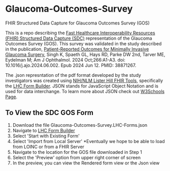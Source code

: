 # Glaucoma-Outcomes-Survey
FHIR Structured Data Capture for Glaucoma Outcomes Survey (GOS)

This is a repo describing the [Fast Healthcare Interoperability Resources (FHIR) Structured Data Capture (SDC)](https://build.fhir.org/ig/HL7/sdc/) representation of the Glaucoma Outcomes Survey (GOS). This survey was validated in the study described in the publication, [Patient-Reported Outcomes for Minimally Invasive Glaucoma Surgery](https://pubmed.ncbi.nlm.nih.gov/38871267/), Singh K, Spaeth GL, Hays RD, Parke DW 2nd, Tarver ME, Eydelman M; Am J Ophthalmol. 2024 Oct;266:A1-A3. doi: 10.1016/j.ajo.2024.06.002. Epub 2024 Jun 12. PMID: 38871267.

The .json represntation of the pdf format developed by the study investigators was created using [NIH/NLM Lister Hill FHIR Tools](https://lhcforms.nlm.nih.gov/), specifically the [LHC Form Builder](https://formbuilder.nlm.nih.gov/). JSON stands for JavaScript Object Notation and is used for data interchange. To learn more about JSON check out [W3Schools Page](https://www.w3schools.com/whatis/whatis_json.asp).

## To View the SDC GOS Form
1. Download the file Glaucoma-Outcomes-Survey.LHC-Forms.json
2. Navigate to [LHC Form Builder](https://formbuilder.nlm.nih.gov/)
3. Select 'Start with Existing Form'
4. Select 'Import from Local Server' *Eventually we hope to be able to load from LOINC or from a FHIR Server
5. Navigate to the location for the GOS file downloaded in Step 1
6. Select the 'Preview' option from upper right corner of screen
7. In the preview, you can view the Rendered form view or the Json view
